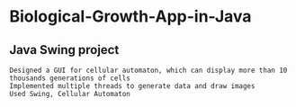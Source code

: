 # Biological-Growth-App-in-Java
## Java Swing project

```
Designed a GUI for cellular automaton, which can display more than 10 thousands generations of cells
Implemented multiple threads to generate data and draw images
Used Swing, Cellular Automaton

```
